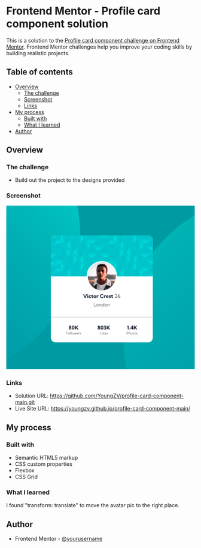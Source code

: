 # Frontend Mentor - Profile card component solution

This is a solution to the [Profile card component challenge on Frontend Mentor](https://www.frontendmentor.io/challenges/profile-card-component-cfArpWshJ). Frontend Mentor challenges help you improve your coding skills by building realistic projects. 

## Table of contents

- [Overview](#overview)
  - [The challenge](#the-challenge)
  - [Screenshot](#screenshot)
  - [Links](#links)
- [My process](#my-process)
  - [Built with](#built-with)
  - [What I learned](#what-i-learned)
- [Author](#author)


## Overview

### The challenge

- Build out the project to the designs provided

### Screenshot

![Desktop](./screenshot/desktop.png)


### Links

- Solution URL: https://github.com/YoungZV/profile-card-component-main.git
- Live Site URL: https://youngzv.github.io/profile-card-component-main/

## My process

### Built with

- Semantic HTML5 markup
- CSS custom properties
- Flexbox
- CSS Grid

### What I learned

I found "transform: translate" to move the avatar pic to the right place.



## Author

- Frontend Mentor - [@yourusername](https://www.frontendmentor.io/profile/YoungZV)

